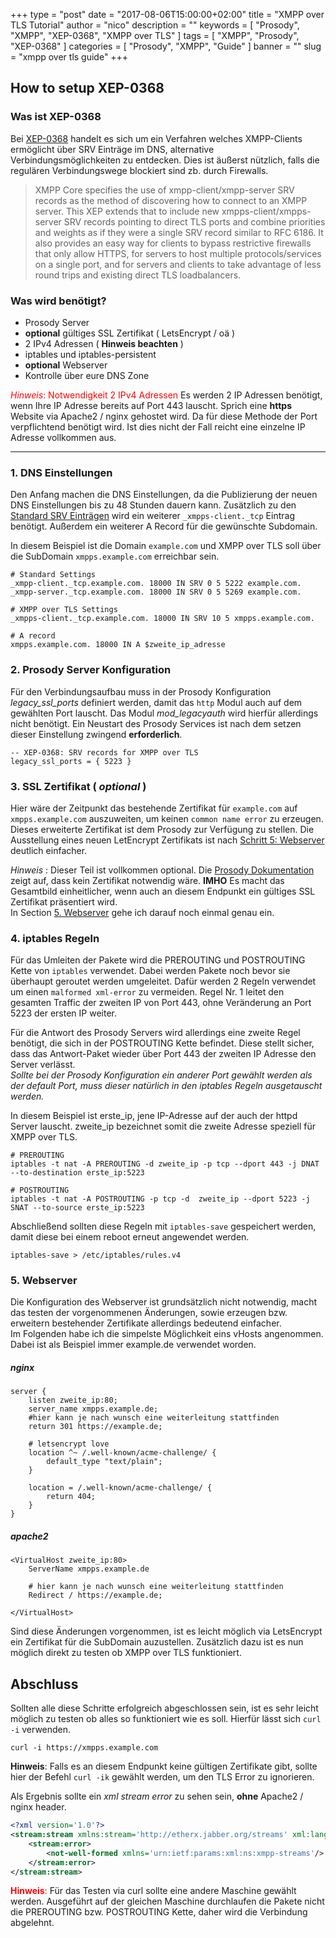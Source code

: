 +++
type = "post"
date = "2017-08-06T15:00:00+02:00"
title = "XMPP over TLS Tutorial"
author = "nico"
description = ""
keywords = [ "Prosody", "XMPP", "XEP-0368", "XMPP over TLS" ]
tags = [
	"XMPP",
	"Prosody",
	"XEP-0368"
]
categories = [ "Prosody", "XMPP", "Guide" ]
banner = ""
slug = "xmpp over tls guide"
+++
## How to setup XEP-0368
### Was ist XEP-0368
Bei [XEP-0368](https://xmpp.org/extensions/xep-0368.html) handelt es sich um ein Verfahren welches XMPP-Clients ermöglicht über SRV Einträge im DNS, alternative Verbindungsmöglichkeiten zu entdecken. Dies ist äußerst nützlich, falls die regulären Verbindungswege blockiert sind zb. durch Firewalls.

<blockquote cite="https://xmpp.org/extensions/xep-0368.html">XMPP Core specifies the use of xmpp-client/xmpp-server SRV records as the method of discovering how to connect to an XMPP server. This XEP extends that to include new xmpps-client/xmpps-server SRV records pointing to direct TLS ports and combine priorities and weights as if they were a single SRV record similar to RFC 6186. It also provides an easy way for clients to bypass restrictive firewalls that only allow HTTPS, for servers to host multiple protocols/services on a single port, and for servers and clients to take advantage of less round trips and existing direct TLS loadbalancers.</blockquote>

### Was wird benötigt?
- Prosody Server
- **optional** gültiges SSL Zertifikat ( LetsEncrypt / oä )
- 2 IPv4 Adressen ( **Hinweis beachten** )
- iptables und iptables-persistent
- **optional** Webserver
- Kontrolle über eure DNS Zone

<span style="color:red">*Hinweis*: Notwendigkeit 2 IPv4 Adressen</span>
Es werden 2 IP Adressen benötigt, wenn Ihre IP Adresse bereits auf Port 443 lauscht. Sprich eine **https** Website via Apache2 / nginx gehostet wird. Da für diese Methode der Port verpflichtend benötigt wird. Ist dies nicht der Fall reicht eine einzelne IP Adresse vollkommen aus.

- - -

### 1. DNS Einstellungen
Den Anfang machen die DNS Einstellungen, da die Publizierung der neuen DNS Einstellungen bis zu 48 Stunden dauern kann.
Zusätzlich zu den [Standard SRV Einträgen](https://prosody.im/doc/dns) wird ein weiterer `_xmpps-client._tcp` Eintrag benötigt. Außerdem ein weiterer A Record für die gewünschte Subdomain.

In diesem Beispiel ist die Domain `example.com` und XMPP over TLS soll über die SubDomain `xmpps.example.com` erreichbar sein.

```
# Standard Settings
_xmpp-client._tcp.example.com. 18000 IN SRV 0 5 5222 example.com.
_xmpp-server._tcp.example.com. 18000 IN SRV 0 5 5269 example.com.

# XMPP over TLS Settings
_xmpps-client._tcp.example.com. 18000 IN SRV 10 5 xmpps.example.com.

# A record
xmpps.example.com. 18000 IN A $zweite_ip_adresse
```

### 2. Prosody Server Konfiguration
Für den Verbindungsaufbau muss in der Prosody Konfiguration *legacy_ssl_ports* definiert werden, damit das `http` Modul auch auf dem gewählten Port lauscht. Das Modul *mod_legacyauth* wird hierfür allerdings nicht benötigt.
Ein Neustart des Prosody Services ist nach dem setzen dieser Einstellung zwingend **erforderlich**.
```
-- XEP-0368: SRV records for XMPP over TLS
legacy_ssl_ports = { 5223 }
```

### 3. SSL Zertifikat ( *optional* )
Hier wäre der Zeitpunkt das bestehende Zertifikat für `example.com` auf `xmpps.example.com` auszuweiten, um keinen `common name error` zu erzeugen. Dieses erweiterte Zertifikat ist dem Prosody zur Verfügung zu stellen. Die Ausstellung eines neuen LetEncrypt Zertifikats ist nach [Schritt 5: Webserver](#5-webserver) deutlich einfacher.

*Hinweis* : Dieser Teil ist vollkommen optional. Die [Prosody Dokumentation](https://prosody.im/doc/certificates) zeigt auf, dass kein Zertifikat notwendig wäre.
**IMHO** Es macht das Gesamtbild einheitlicher, wenn auch an diesem Endpunkt ein gültiges SSL Zertifikat präsentiert wird.<br>
In Section [5. Webserver](#5-webserver) gehe ich darauf noch einmal genau ein.

### 4. iptables Regeln
Für das Umleiten der Pakete wird die PREROUTING und POSTROUTING Kette von `iptables` verwendet. Dabei werden Pakete noch bevor sie überhaupt geroutet werden umgeleitet.
Dafür werden 2 Regeln verwendet um einen `malformed xml-error` zu vermeiden.
Regel Nr. 1 leitet den gesamten Traffic der zweiten IP von Port 443, ohne Veränderung an Port 5223 der ersten IP weiter.

Für die Antwort des Prosody Servers wird allerdings eine zweite Regel benötigt, die sich in der POSTROUTING Kette befindet. Diese stellt sicher, dass das Antwort-Paket wieder über Port 443 der zweiten IP Adresse den Server verlässt.<br>
*Sollte bei der Prosody Konfiguration ein anderer Port gewählt werden als der default Port, muss dieser natürlich in den iptables Regeln ausgetauscht werden.*

In diesem Beispiel ist erste_ip, jene IP-Adresse auf der auch der httpd Server lauscht. zweite_ip bezeichnet somit die zweite Adresse speziell für XMPP over TLS.
```#!/bin/bash
# PREROUTING
iptables -t nat -A PREROUTING -d zweite_ip -p tcp --dport 443 -j DNAT --to-destination erste_ip:5223

# POSTROUTING
iptables -t nat -A POSTROUTING -p tcp -d  zweite_ip --dport 5223 -j SNAT --to-source erste_ip:5223
```

Abschließend sollten diese Regeln mit `iptables-save` gespeichert werden, damit diese bei einem reboot erneut angewendet werden.
```#!/bin/bash
iptables-save > /etc/iptables/rules.v4
```

### 5. Webserver
Die Konfiguration des Webserver ist grundsätzlich nicht notwendig, macht das testen der vorgenommenen Änderungen, sowie erzeugen bzw. erweitern bestehender Zertifikate allerdings bedeutend einfacher.<br>
Im Folgenden habe ich die simpelste Möglichkeit eins vHosts angenommen. Dabei ist als Beispiel immer example.de verwendet worden.

##### nginx 
```
server {
	listen zweite_ip:80;
	server_name xmpps.example.de;
	#hier kann je nach wunsch eine weiterleitung stattfinden
	return 301 https://example.de;

	# letsencrypt love
	location ^~ /.well-known/acme-challenge/ {
    	default_type "text/plain";
	}

	location = /.well-known/acme-challenge/ {
    	return 404;
	}
}
```
##### apache2
```
<VirtualHost zweite_ip:80>
	ServerName xmpps.example.de

	# hier kann je nach wunsch eine weiterleitung stattfinden
	Redirect / https://example.de;

</VirtualHost>
```
Sind diese Änderungen vorgenommen, ist es leicht möglich via LetsEncrypt ein Zertifikat für die SubDomain auzustellen. Zusätzlich dazu ist es nun möglich direkt zu testen ob XMPP over TLS funktioniert.

## Abschluss
Sollten alle diese Schritte erfolgreich abgeschlossen sein, ist es sehr leicht möglich zu testen ob alles so funktioniert wie es soll. Hierfür lässt sich `curl -i` verwenden.
```#!/bin/bash
curl -i https://xmpps.example.com
```
**Hinweis**: Falls es an diesem Endpunkt keine gültigen Zertifikate gibt, sollte hier der Befehl `curl -ik` gewählt werden, um den TLS Error zu ignorieren.

Als Ergebnis sollte ein *xml stream error* zu sehen sein, **ohne** Apache2 / nginx header.

```xml
<?xml version='1.0'?>
<stream:stream xmlns:stream='http://etherx.jabber.org/streams' xml:lang='en' xmlns='jabber:client'>
	<stream:error>
		<not-well-formed xmlns='urn:ietf:params:xml:ns:xmpp-streams'/>
	</stream:error>
</stream:stream>
```
<span style="color:red">**Hinweis**:</span> Für das Testen via curl sollte eine andere Maschine gewählt werden. Ausgeführt auf der gleichen Maschine durchlaufen die Pakete nicht die PREROUTING bzw. POSTROUTING Kette, daher wird die Verbindung abgelehnt.